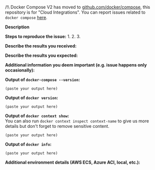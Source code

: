 <!--
If you are reporting a new issue, make sure that we do not have any duplicates
already open. You can ensure this by searching the issue list for this
repository. If there is a duplicate, please close your issue and add a comment
to the existing issue instead.

If you suspect your issue is a bug, please edit your issue description to
include the BUG REPORT INFORMATION shown below. If you fail to provide this
information within 7 days, we cannot debug your issue and will close it. We
will, however, reopen it if you later provide the information.

For more information about reporting issues, see
https://github.com/docker/compose-ecs/blob/master/CONTRIBUTING.md#reporting-other-issues

---------------------------------------------------
GENERAL SUPPORT INFORMATION
---------------------------------------------------

The GitHub issue tracker is for bug reports and feature requests.
General support can be found at the following locations:

- Docker Support Forums - https://forums.docker.com
- Docker Community Slack - https://dockr.ly/community
- Post a question on StackOverflow, using the Docker tag

---------------------------------------------------
BUG REPORT INFORMATION
---------------------------------------------------
Use the commands below to provide key information from your environment:
You do NOT have to include this information if this is a FEATURE REQUEST
-->

/!\ Docker Compose V2 has moved to [github.com/docker/compose](https://github.com/docker/compose/tree/v2), this repository is for "Cloud Integrations". You can report issues related to `docker compose` [here](https://github.com/docker/compose/issues/new/choose).

**Description**

<!--
Briefly describe the problem you are having in a few paragraphs.
-->

**Steps to reproduce the issue:**
1.
2.
3.

**Describe the results you received:**


**Describe the results you expected:**


**Additional information you deem important (e.g. issue happens only occasionally):**

**Output of `docker-compose --version`:**

```
(paste your output here)
```

**Output of `docker version`:**

```
(paste your output here)
```

**Output of `docker context show`:**  
You can also run `docker context inspect context-name` to give us more details but don't forget to remove sensitive content.

```
(paste your output here) 
```

**Output of `docker info`:**

```
(paste your output here)
```

**Additional environment details (AWS ECS, Azure ACI, local, etc.):**
